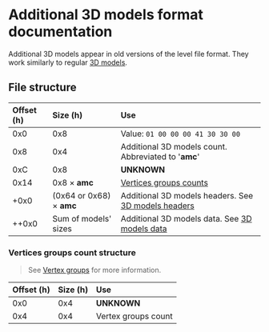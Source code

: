 # Additional 3D models format documentation

Additional 3D models appear in old versions of the level file format. They work similarly to
regular [3D models](3D%20models.md).

## File structure

| Offset (h) | Size (h)                 | Use                                                          |
| :--------- | :----------------------- | :----------------------------------------------------------- |
| 0x0        | 0x8                      | Value: `01 00 00 00 41 30 30 00`                             |
| 0x8        | 0x4                      | Additional 3D models count. Abbreviated to '**amc**'         |
| 0xC        | 0x8                      | **UNKNOWN**                                                  |
| 0x14       | 0x8 × **amc**            | [Vertices groups counts](#Vertices-groups-count-structure)   |
| +0x0       | (0x64 or 0x68) × **amc** | Additional 3D models headers. See [3D models headers](3D%20models.md#3D-model-header) |
| ++0x0      | Sum of models' sizes     | Additional 3D models data. See [3D models data](3D%20models.md#3D-model-data) |

### Vertices groups count structure

> See [Vertex groups](3D%20models.md#Vertex-groups) for more information.

| Offset (h) | Size (h)             | Use                                                          |
| :--------- | :------------------- | :----------------------------------------------------------- |
| 0x0        | 0x4                  | **UNKNOWN**                                                  |
| 0x4        | 0x4                  | Vertex groups count                                          |

